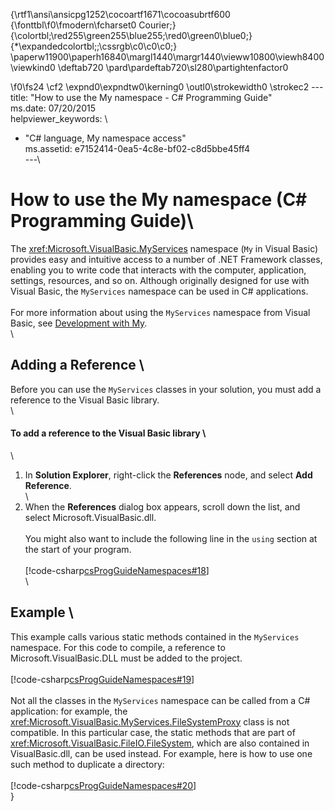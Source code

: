 {\rtf1\ansi\ansicpg1252\cocoartf1671\cocoasubrtf600
{\fonttbl\f0\fmodern\fcharset0 Courier;}
{\colortbl;\red255\green255\blue255;\red0\green0\blue0;}
{\*\expandedcolortbl;;\cssrgb\c0\c0\c0;}
\paperw11900\paperh16840\margl1440\margr1440\vieww10800\viewh8400\viewkind0
\deftab720
\pard\pardeftab720\sl280\partightenfactor0

\f0\fs24 \cf2 \expnd0\expndtw0\kerning0
\outl0\strokewidth0 \strokec2 ---\
title: "How to use the My namespace - C# Programming Guide"\
ms.date: 07/20/2015\
helpviewer_keywords: \
  - "C# language, My namespace access"\
ms.assetid: e7152414-0ea5-4c8e-bf02-c8d5bbe45ff4\
---\
# How to use the My namespace (C# Programming Guide)\
The <xref:Microsoft.VisualBasic.MyServices> namespace (`My` in Visual Basic) provides easy and intuitive access to a number of .NET Framework classes, enabling you to write code that interacts with the computer, application, settings, resources, and so on. Although originally designed for use with Visual Basic, the `MyServices` namespace can be used in C# applications.  \
  \
 For more information about using the `MyServices` namespace from Visual Basic, see [Development with My](../../../visual-basic/developing-apps/development-with-my/index.md).  \
  \
## Adding a Reference  \
 Before you can use the `MyServices` classes in your solution, you must add a reference to the Visual Basic library.  \
  \
#### To add a reference to the Visual Basic library  \
  \
1. In **Solution Explorer**, right-click the **References** node, and select **Add Reference**.  \
  \
2. When the **References** dialog box appears, scroll down the list, and select Microsoft.VisualBasic.dll.  \
  \
     You might also want to include the following line in the `using` section at the start of your program.  \
  \
     [!code-csharp[csProgGuideNamespaces#18](~/samples/snippets/csharp/VS_Snippets_VBCSharp/csProgGuideNamespaces/CS/Namespaces3.cs#18)]  \
  \
## Example  \
 This example calls various static methods contained in the `MyServices` namespace. For this code to compile, a reference to Microsoft.VisualBasic.DLL must be added to the project.  \
  \
 [!code-csharp[csProgGuideNamespaces#19](~/samples/snippets/csharp/VS_Snippets_VBCSharp/csProgGuideNamespaces/CS/Namespaces3.cs#19)]  \
  \
 Not all the classes in the `MyServices` namespace can be called from a C# application: for example, the <xref:Microsoft.VisualBasic.MyServices.FileSystemProxy> class is not compatible. In this particular case, the static methods that are part of <xref:Microsoft.VisualBasic.FileIO.FileSystem>, which are also contained in VisualBasic.dll, can be used instead. For example, here is how to use one such method to duplicate a directory:  \
  \
 [!code-csharp[csProgGuideNamespaces#20](~/samples/snippets/csharp/VS_Snippets_VBCSharp/csProgGuideNamespaces/CS/Namespaces3.cs#20)]  \
}